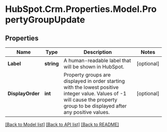 # HubSpot.Crm.Properties.Model.PropertyGroupUpdate

## Properties

Name | Type | Description | Notes
------------ | ------------- | ------------- | -------------
**Label** | **string** | A human-readable label that will be shown in HubSpot. | [optional] 
**DisplayOrder** | **int** | Property groups are displayed in order starting with the lowest positive integer value. Values of -1 will cause the property group to be displayed after any positive values. | [optional] 

[[Back to Model list]](../README.md#documentation-for-models) [[Back to API list]](../README.md#documentation-for-api-endpoints) [[Back to README]](../README.md)

